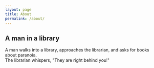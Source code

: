 ```yaml
---
layout: page
title: About
permalink: /about/
---
```


## A man in a library

 A man walks into a library, approaches the librarian, and asks for books about paranoia.  
 The librarian whispers, "They are right behind you!"
